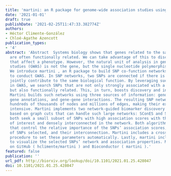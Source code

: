 ```yaml
---
title: 'martini: an R package for genome-wide association studies using SNP networks'
date: '2021-01-01'
draft: true
publishDate: '2021-02-25T11:47:33.382774Z'
authors:
- Héctor Climente-González
- Chloé-Agathe Azencott
publication_types:
- '4'
abstract: 'Abstract  Systems biology shows that genes related to the same phenotype
  are often functionally related. We can take advantage of this to discover new genes
  that affect a phenotype. However, the natural unit of analysis in genome-wide association
  studies (GWAS) is not the gene, but the single nucleotide polymorphism, or SNP.
  We introduce martini , an R package to build SNP co-function networks and use them
  to conduct GWAS. In SNP networks, two SNPs are connected if there is evidence they
  jointly contribute to the same biological function. By leveraging such information
  in GWAS, we search SNPs that are not only strongly associated with a phenotype,
  but also functionally related. This, in turn, boosts discovery and interpretability.
  Martini builds such networks using three sources of information: genomic position,
  gene annotations, and gene-gene interactions. The resulting SNP networks involve
  hundreds of thousands of nodes and millions of edges, making their exploration computationally
  intensive. Martini implements two network-guided biomarker discovery algorithms
  based on graph cuts that can handle such large networks: SConES and SigMod. They
  both seek a small subset of SNPs with high association scores with the phenotype
  of interest and densely interconnected in the network. Both algorithms use parameters
  that control the relative importance of the SNPs’ association scores, the number
  of SNPs selected, and their interconnection. Martini includes a cross-validation
  procedure to set these parameters automatically. Lastly, martini includes tools
  to visualize the selected SNPs’ network and association properties. Martini is available
  on GitHub ( hclimente/martini ) and Bioconductor ( martini ).'
featured: false
publication: ''
url_pdf: http://biorxiv.org/lookup/doi/10.1101/2021.01.25.428047
doi: 10.1101/2021.01.25.428047
---
```


